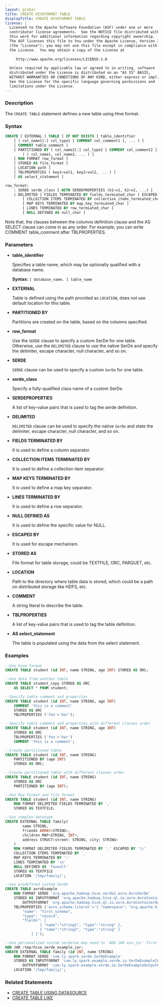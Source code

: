 ```yaml
---
layout: global
title: CREATE HIVEFORMAT TABLE
displayTitle: CREATE HIVEFORMAT TABLE
license: |
  Licensed to the Apache Software Foundation (ASF) under one or more
  contributor license agreements.  See the NOTICE file distributed with
  this work for additional information regarding copyright ownership.
  The ASF licenses this file to You under the Apache License, Version 2.0
  (the "License"); you may not use this file except in compliance with
  the License.  You may obtain a copy of the License at
 
     http://www.apache.org/licenses/LICENSE-2.0
 
  Unless required by applicable law or agreed to in writing, software
  distributed under the License is distributed on an "AS IS" BASIS,
  WITHOUT WARRANTIES OR CONDITIONS OF ANY KIND, either express or implied.
  See the License for the specific language governing permissions and
  limitations under the License.
---
```


### Description

The `CREATE TABLE` statement defines a new table using Hive format.

### Syntax

```sql
CREATE [ EXTERNAL ] TABLE [ IF NOT EXISTS ] table_identifier
    [ ( col_name1[:] col_type1 [ COMMENT col_comment1 ], ... ) ]
    [ COMMENT table_comment ]
    [ PARTITIONED BY ( col_name2[:] col_type2 [ COMMENT col_comment2 ], ... ) 
        | ( col_name1, col_name2, ... ) ]
    [ ROW FORMAT row_format ]
    [ STORED AS file_format ]
    [ LOCATION path ]
    [ TBLPROPERTIES ( key1=val1, key2=val2, ... ) ]
    [ AS select_statement ]

row_format:    
    : SERDE serde_class [ WITH SERDEPROPERTIES (k1=v1, k2=v2, ...) ]
    | DELIMITED [ FIELDS TERMINATED BY fields_termiated_char [ ESCAPED BY escaped_char ] ] 
        [ COLLECTION ITEMS TERMINATED BY collection_items_termiated_char ] 
        [ MAP KEYS TERMINATED BY map_key_termiated_char ]
        [ LINES TERMINATED BY row_termiated_char ]
        [ NULL DEFINED AS null_char ]
```

Note that, the clauses between the columns definition clause and the AS SELECT clause can come in
as any order. For example, you can write COMMENT table_comment after TBLPROPERTIES.

### Parameters

* **table_identifier**

    Specifies a table name, which may be optionally qualified with a database name.

    **Syntax:** `[ database_name. ] table_name`

* **EXTERNAL**

    Table is defined using the path provided as `LOCATION`, does not use default location for this table.

* **PARTITIONED BY**

    Partitions are created on the table, based on the columns specified.
    
* **row_format**    

    Use the `SERDE` clause to specify a custom SerDe for one table. Otherwise, use the `DELIMITED` clause to use the native SerDe and specify the delimiter, escape character, null character, and so on.
    
* **SERDE**

    `SERDE` clause can be used to specify a custom `SerDe` for one table.
    
* **serde_class**

    Specify a fully-qualified class name of a custom SerDe.

* **SERDEPROPERTIES**

    A list of key-value pairs that is used to tag the serde definition.
    
* **DELIMITED**

    `DELIMITED` clause can be used to specify the native `SerDe` and state the delimiter, escape character, null character, and so on.
    
* **FIELDS TERMINATED BY**

    It is used to define a column separator.
    
* **COLLECTION ITEMS TERMINATED BY**

    It is used to define a collection item separator.
   
* **MAP KEYS TERMINATED BY**

    It is used to define a map key separator.
    
* **LINES TERMINATED BY**

    It is used to define a row separator.
    
* **NULL DEFINED AS**

    It is used to define the specific value for NULL.
    
* **ESCAPED BY**

    It is used for escape mechanism.

* **STORED AS**

    File format for table storage, could be TEXTFILE, ORC, PARQUET, etc.

* **LOCATION**

    Path to the directory where table data is stored, which could be a path on distributed storage like HDFS, etc.

* **COMMENT**

    A string literal to describe the table.

* **TBLPROPERTIES**

    A list of key-value pairs that is used to tag the table definition.

* **AS select_statement**

    The table is populated using the data from the select statement.

### Examples

```sql
--Use hive format
CREATE TABLE student (id INT, name STRING, age INT) STORED AS ORC;

--Use data from another table
CREATE TABLE student_copy STORED AS ORC
    AS SELECT * FROM student;

--Specify table comment and properties
CREATE TABLE student (id INT, name STRING, age INT)
    COMMENT 'this is a comment'
    STORED AS ORC
    TBLPROPERTIES ('foo'='bar');  

--Specify table comment and properties with different clauses order
CREATE TABLE student (id INT, name STRING, age INT)
    STORED AS ORC
    TBLPROPERTIES ('foo'='bar')
    COMMENT 'this is a comment';

--Create partitioned table
CREATE TABLE student (id INT, name STRING)
    PARTITIONED BY (age INT)
    STORED AS ORC;

--Create partitioned table with different clauses order
CREATE TABLE student (id INT, name STRING)
    STORED AS ORC
    PARTITIONED BY (age INT);

--Use Row Format and file format
CREATE TABLE student (id INT, name STRING)
    ROW FORMAT DELIMITED FIELDS TERMINATED BY ','
    STORED AS TEXTFILE;

--Use complex datatype
CREATE EXTERNAL TABLE family(
        name STRING,
        friends ARRAY<STRING>,
        children MAP<STRING, INT>,
        address STRUCT<street: STRING, city: STRING>
    )
    ROW FORMAT DELIMITED FIELDS TERMINATED BY ',' ESCAPED BY '\\'
    COLLECTION ITEMS TERMINATED BY '_'
    MAP KEYS TERMINATED BY ':'
    LINES TERMINATED BY '\n'
    NULL DEFINED AS 'foonull'
    STORED AS TEXTFILE
    LOCATION '/tmp/family/';

--Use predefined custom SerDe
CREATE TABLE avroExample
    ROW FORMAT SERDE 'org.apache.hadoop.hive.serde2.avro.AvroSerDe'
    STORED AS INPUTFORMAT 'org.apache.hadoop.hive.ql.io.avro.AvroContainerInputFormat'
        OUTPUTFORMAT 'org.apache.hadoop.hive.ql.io.avro.AvroContainerOutputFormat'
    TBLPROPERTIES ('avro.schema.literal'='{ "namespace": "org.apache.hive",
        "name": "first_schema",
        "type": "record",
        "fields": [
                { "name":"string1", "type":"string" },
                { "name":"string2", "type":"string" }
            ] }');

--Use personalized custom serde(we may need to `ADD JAR xxx.jar` first to ensure we can find the serde_class, or you may run into `CLASSNOTFOUND` exception)
ADD JAR /tmp/hive_serde_example.jar;
CREATE EXTERNAL TABLE family (id INT, name STRING)
    ROW FORMAT SERDE 'com.ly.spark.serde.SerDeExample'
    STORED AS INPUTFORMAT 'com.ly.spark.example.serde.io.SerDeExampleInputFormat'
        OUTPUTFORMAT 'com.ly.spark.example.serde.io.SerDeExampleOutputFormat'
    LOCATION '/tmp/family/';
```

### Related Statements

* [CREATE TABLE USING DATASOURCE](sql-ref-syntax-ddl-create-table-datasource.html)
* [CREATE TABLE LIKE](sql-ref-syntax-ddl-create-table-like.html)
